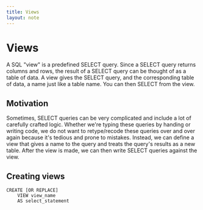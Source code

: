 ```yaml
---
title: Views
layout: note
---
```


# Views

A SQL "view" is a predefined SELECT query. Since a SELECT query returns columns and rows, the result of a SELECT query can be thought of as a table of data. A view gives the SELECT query, and the corresponding table of data, a name just like a table name. You can then SELECT from the view.

## Motivation

Sometimes, SELECT queries can be very complicated and include a lot of carefully crafted logic. Whether we're typing these queries by handing or writing code, we do not want to retype/recode these queries over and over again because it's tedious and prone to mistakes. Instead, we can define a view that gives a name to the query and treats the query's results as a new table. After the view is made, we can then write SELECT queries against the view.

## Creating views

```
CREATE [OR REPLACE]
    VIEW view_name
    AS select_statement
```



